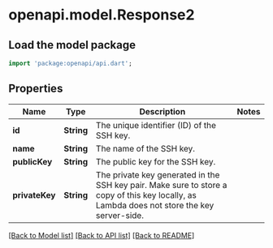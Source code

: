 # openapi.model.Response2

## Load the model package
```dart
import 'package:openapi/api.dart';
```

## Properties
Name | Type | Description | Notes
------------ | ------------- | ------------- | -------------
**id** | **String** | The unique identifier (ID) of the SSH key. | 
**name** | **String** | The name of the SSH key. | 
**publicKey** | **String** | The public key for the SSH key. | 
**privateKey** | **String** | The private key generated in the SSH key pair. Make sure to store a copy of this key locally, as Lambda does not store the key server-side. | 

[[Back to Model list]](../README.md#documentation-for-models) [[Back to API list]](../README.md#documentation-for-api-endpoints) [[Back to README]](../README.md)


